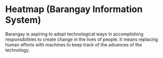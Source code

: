 # Heatmap (Barangay Information System)

Barangay is aspiring to adopt technological ways in accomplishing responsibilities to create change in the lives of people. It means replacing human efforts with machines to keep track of the advances of the technology.
